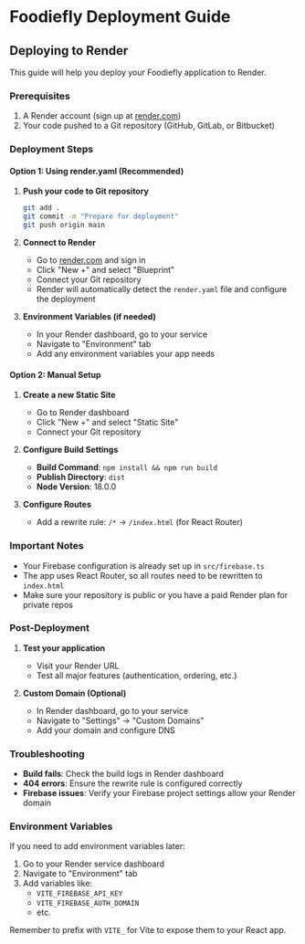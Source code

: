 # Foodiefly Deployment Guide

## Deploying to Render

This guide will help you deploy your Foodiefly application to Render.

### Prerequisites

1. A Render account (sign up at [render.com](https://render.com))
2. Your code pushed to a Git repository (GitHub, GitLab, or Bitbucket)

### Deployment Steps

#### Option 1: Using render.yaml (Recommended)

1. **Push your code to Git repository**
   ```bash
   git add .
   git commit -m "Prepare for deployment"
   git push origin main
   ```

2. **Connect to Render**
   - Go to [render.com](https://render.com) and sign in
   - Click "New +" and select "Blueprint"
   - Connect your Git repository
   - Render will automatically detect the `render.yaml` file and configure the deployment

3. **Environment Variables (if needed)**
   - In your Render dashboard, go to your service
   - Navigate to "Environment" tab
   - Add any environment variables your app needs

#### Option 2: Manual Setup

1. **Create a new Static Site**
   - Go to Render dashboard
   - Click "New +" and select "Static Site"
   - Connect your Git repository

2. **Configure Build Settings**
   - **Build Command**: `npm install && npm run build`
   - **Publish Directory**: `dist`
   - **Node Version**: 18.0.0

3. **Configure Routes**
   - Add a rewrite rule: `/*` → `/index.html` (for React Router)

### Important Notes

- Your Firebase configuration is already set up in `src/firebase.ts`
- The app uses React Router, so all routes need to be rewritten to `index.html`
- Make sure your repository is public or you have a paid Render plan for private repos

### Post-Deployment

1. **Test your application**
   - Visit your Render URL
   - Test all major features (authentication, ordering, etc.)

2. **Custom Domain (Optional)**
   - In Render dashboard, go to your service
   - Navigate to "Settings" → "Custom Domains"
   - Add your domain and configure DNS

### Troubleshooting

- **Build fails**: Check the build logs in Render dashboard
- **404 errors**: Ensure the rewrite rule is configured correctly
- **Firebase issues**: Verify your Firebase project settings allow your Render domain

### Environment Variables

If you need to add environment variables later:

1. Go to your Render service dashboard
2. Navigate to "Environment" tab
3. Add variables like:
   - `VITE_FIREBASE_API_KEY`
   - `VITE_FIREBASE_AUTH_DOMAIN`
   - etc.

Remember to prefix with `VITE_` for Vite to expose them to your React app.
